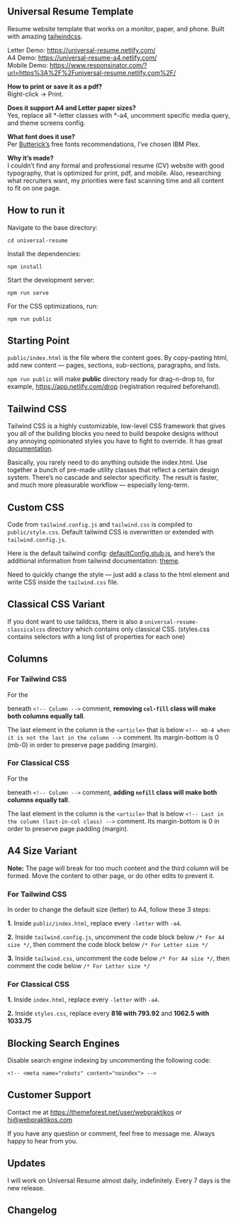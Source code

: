 Universal Resume Template
---------

Resume website template that works on a monitor, paper, and phone.
Built with amazing [tailwindcss](https://tailwindcss.com/).

Letter Demo: https://universal-resume.netlify.com/  
A4 Demo: https://universal-resume-a4.netlify.com/  
Mobile Demo: https://www.responsinator.com/?url=https%3A%2F%2Funiversal-resume.netlify.com%2F/  

**How to print or save it as a pdf?**  
Right-click -> Print.

**Does it support A4 and Letter paper sizes?**  
Yes, replace all *-letter classes with *-a4, uncomment specific media query, and theme screens config.

**What font does it use?**  
Per [Butterick’s](https://practicaltypography.com/) free fonts recommendations, I’ve chosen IBM Plex.

**Why it’s made?**  
I couldn’t find any formal and professional resume (CV) website with good typography, that is optimized for print, pdf, and mobile. Also, researching what recruiters want, my priorities were fast scanning time and all content to fit on one page. 

How to run it
---------

Navigate to the base directory:

```
cd universal-resume
```

Install the dependencies:

```
npm install
```

Start the development server:

```
npm run serve
```

For the CSS optimizations, run:

```
npm run public
```

Starting Point
---------

`public/index.html` is the file where the content goes. By copy-pasting html, add new content — pages, sections, sub-sections, paragraphs, and lists.

`npm run public` will make **public** directory ready for drag-n-drop to, for example, https://app.netlify.com/drop (registration required beforehand).

Tailwind CSS
---------

Tailwind CSS is a highly customizable, low-level CSS framework that gives you all of the building blocks you need to build bespoke designs without any annoying opinionated styles you have to fight to override. It has great [documentation](https://tailwindcss.com/docs/installation). 

Basically, you rarely need to do anything outside the index.html. Use together a bunch of pre-made utility classes that reflect a certain design system. There’s no cascade and selector specificity. The result is faster, and much more pleasurable workflow — especially long-term.

Custom CSS
---------

Code from `tailwind.config.js` and `tailwind.css` is compiled to `public/style.css`. Default tailwind CSS is overwritten or extended with `tailwind.config.js`.

Here is the default tailwind config: [defaultConfig.stub.js](https://github.com/tailwindcss/tailwindcss/blob/master/stubs/defaultConfig.stub.js), and here’s the additional information from tailwind documentation: [theme](https://tailwindcss.com/docs/theme/#app).

Need to quickly change the style — just add a class to the html element and write CSS inside the `tailwind.css` file.

Classical CSS Variant
---------

If you dont want to use taildcss, there is also a `universal-resume-classicalcss` directory which contains only classical CSS. (styles.css contains selectors with a long list of properties for each one)

Columns
---------

### For Tailwind CSS

For the <div> beneath `<!-- Column -->` comment, **removing `col-fill` class will make both columns equally tall**.

The last element in the column is the `<article>` that is below `<!-- mb-4 when it is not the last in the column -->` comment. Its margin-bottom is 0 (mb-0) in order to preserve page padding (margin).

### For Classical CSS

For the <div> beneath `<!-- Column -->` comment, **adding `nofill` class will make both columns equally tall**.

The last element in the column is the `<article>` that is below `<!-- Last in the column (last-in-col class) -->` comment. Its margin-bottom is 0 in order to preserve page padding (margin).

A4 Size Variant
---------

**Note:** The page will break for too much content and the third column will be formed. Move the content to other page, or do other edits to prevent it. 

### For Tailwind CSS

In order to change the default size (letter) to A4, follow these 3 steps:

**1.** Inside `public/index.html`, replace every `-letter` with `-a4`.

**2.** Inside `tailwind.config.js`, uncomment the code block below `/* For A4 size */`, then comment the code block below `/* For Letter size */`

**3.** Inside `tailwind.css`, uncomment the code below `/* For A4 size */`, then comment the code below `/* For Letter size */`

### For Classical CSS

**1.** Inside `index.html`, replace every `-letter` with `-a4`.

**2.** Inside `styles.css`, replace every **816 with 793.92** and **1062.5 with 1033.75**

Blocking Search Engines
---------

Disable search engine indexing by uncommenting the following code:

```
<!-- <meta name="robots" content="noindex"> -->
```

Customer Support
---------

Contact me at https://themeforest.net/user/webpraktikos or hi@webpraktikos.com

If you have any question or comment, feel free to message me. Always happy to hear from you.  

Updates
---------

I will work on Universal Resume almost daily, indefinitely. Every 7 days is the new release.

Changelog
---------
